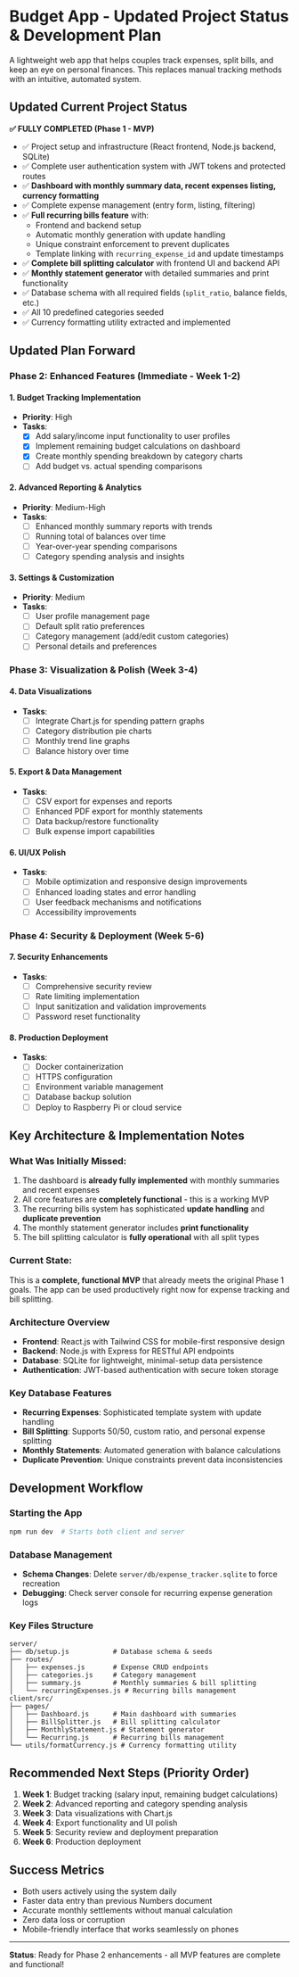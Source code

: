 # Budget App - Updated Project Status & Development Plan

A lightweight web app that helps couples track expenses, split bills, and keep an eye on personal finances. This replaces manual tracking methods with an intuitive, automated system.

## Updated Current Project Status

**✅ FULLY COMPLETED (Phase 1 - MVP)**
- ✅ Project setup and infrastructure (React frontend, Node.js backend, SQLite)
- ✅ Complete user authentication system with JWT tokens and protected routes
- ✅ **Dashboard with monthly summary data, recent expenses listing, currency formatting**
- ✅ Complete expense management (entry form, listing, filtering)
- ✅ **Full recurring bills feature** with:
  - Frontend and backend setup
  - Automatic monthly generation with update handling
  - Unique constraint enforcement to prevent duplicates
  - Template linking with `recurring_expense_id` and update timestamps
- ✅ **Complete bill splitting calculator** with frontend UI and backend API
- ✅ **Monthly statement generator** with detailed summaries and print functionality
- ✅ Database schema with all required fields (`split_ratio`, balance fields, etc.)
- ✅ All 10 predefined categories seeded
- ✅ Currency formatting utility extracted and implemented

## Updated Plan Forward

### **Phase 2: Enhanced Features (Immediate - Week 1-2)**

#### **1. Budget Tracking Implementation**
- **Priority**: High
- **Tasks**:
  - [x] Add salary/income input functionality to user profiles
  - [x] Implement remaining budget calculations on dashboard
  - [x] Create monthly spending breakdown by category charts
  - [ ] Add budget vs. actual spending comparisons

#### **2. Advanced Reporting & Analytics**
- **Priority**: Medium-High
- **Tasks**:
  - [ ] Enhanced monthly summary reports with trends
  - [ ] Running total of balances over time
  - [ ] Year-over-year spending comparisons
  - [ ] Category spending analysis and insights

#### **3. Settings & Customization**
- **Priority**: Medium
- **Tasks**:
  - [ ] User profile management page
  - [ ] Default split ratio preferences
  - [ ] Category management (add/edit custom categories)
  - [ ] Personal details and preferences

### **Phase 3: Visualization & Polish (Week 3-4)**

#### **4. Data Visualizations**
- **Tasks**:
  - [ ] Integrate Chart.js for spending pattern graphs
  - [ ] Category distribution pie charts
  - [ ] Monthly trend line graphs
  - [ ] Balance history over time

#### **5. Export & Data Management**
- **Tasks**:
  - [ ] CSV export for expenses and reports
  - [ ] Enhanced PDF export for monthly statements
  - [ ] Data backup/restore functionality
  - [ ] Bulk expense import capabilities

#### **6. UI/UX Polish**
- **Tasks**:
  - [ ] Mobile optimization and responsive design improvements
  - [ ] Enhanced loading states and error handling
  - [ ] User feedback mechanisms and notifications
  - [ ] Accessibility improvements

### **Phase 4: Security & Deployment (Week 5-6)**

#### **7. Security Enhancements**
- **Tasks**:
  - [ ] Comprehensive security review
  - [ ] Rate limiting implementation
  - [ ] Input sanitization and validation improvements
  - [ ] Password reset functionality

#### **8. Production Deployment**
- **Tasks**:
  - [ ] Docker containerization
  - [ ] HTTPS configuration
  - [ ] Environment variable management
  - [ ] Database backup solution
  - [ ] Deploy to Raspberry Pi or cloud service

## Key Architecture & Implementation Notes

### **What Was Initially Missed:**
1. The dashboard is **already fully implemented** with monthly summaries and recent expenses
2. All core features are **completely functional** - this is a working MVP
3. The recurring bills system has sophisticated **update handling** and **duplicate prevention**
4. The monthly statement generator includes **print functionality**
5. The bill splitting calculator is **fully operational** with all split types

### **Current State:** 
This is a **complete, functional MVP** that already meets the original Phase 1 goals. The app can be used productively right now for expense tracking and bill splitting.

### **Architecture Overview**
- **Frontend**: React.js with Tailwind CSS for mobile-first responsive design
- **Backend**: Node.js with Express for RESTful API endpoints
- **Database**: SQLite for lightweight, minimal-setup data persistence
- **Authentication**: JWT-based authentication with secure token storage

### **Key Database Features**
- **Recurring Expenses**: Sophisticated template system with update handling
- **Bill Splitting**: Supports 50/50, custom ratio, and personal expense splitting
- **Monthly Statements**: Automated generation with balance calculations
- **Duplicate Prevention**: Unique constraints prevent data inconsistencies

## Development Workflow

### **Starting the App**
```bash
npm run dev  # Starts both client and server
```

### **Database Management**
- **Schema Changes**: Delete `server/db/expense_tracker.sqlite` to force recreation
- **Debugging**: Check server console for recurring expense generation logs

### **Key Files Structure**
```
server/
├── db/setup.js           # Database schema & seeds
├── routes/
│   ├── expenses.js       # Expense CRUD endpoints
│   ├── categories.js     # Category management
│   ├── summary.js        # Monthly summaries & bill splitting
│   └── recurringExpenses.js # Recurring bills management
client/src/
├── pages/
│   ├── Dashboard.js      # Main dashboard with summaries
│   ├── BillSplitter.js   # Bill splitting calculator
│   ├── MonthlyStatement.js # Statement generator
│   └── Recurring.js      # Recurring bills management
└── utils/formatCurrency.js # Currency formatting utility
```

## Recommended Next Steps (Priority Order)

1. **Week 1**: Budget tracking (salary input, remaining budget calculations)
2. **Week 2**: Advanced reporting and category spending analysis  
3. **Week 3**: Data visualizations with Chart.js
4. **Week 4**: Export functionality and UI polish
5. **Week 5**: Security review and deployment preparation
6. **Week 6**: Production deployment

## Success Metrics
- Both users actively using the system daily
- Faster data entry than previous Numbers document
- Accurate monthly settlements without manual calculation
- Zero data loss or corruption
- Mobile-friendly interface that works seamlessly on phones

---

**Status**: Ready for Phase 2 enhancements - all MVP features are complete and functional!
